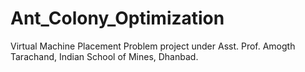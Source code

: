 # Ant_Colony_Optimization
Virtual Machine Placement Problem project under Asst. Prof. Amogth Tarachand, Indian School of Mines, Dhanbad.
